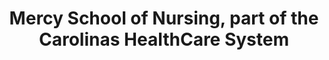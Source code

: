 ---
layout: repo
title: "Mercy School of Nursing, part of the Carolinas HealthCare System"
id: 4354
permalink: repos/4354/
---